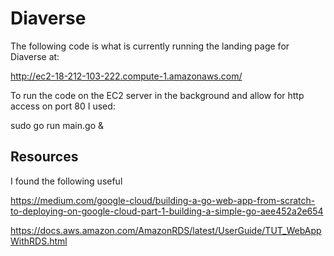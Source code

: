 # Diaverse

The following code is what is currently running the landing page for Diaverse at:

http://ec2-18-212-103-222.compute-1.amazonaws.com/

To run the code on the EC2 server in the background and allow for http access on port 80 I used:

sudo go run main.go &

## Resources

I found the following useful

https://medium.com/google-cloud/building-a-go-web-app-from-scratch-to-deploying-on-google-cloud-part-1-building-a-simple-go-aee452a2e654

https://docs.aws.amazon.com/AmazonRDS/latest/UserGuide/TUT_WebAppWithRDS.html
